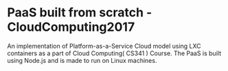 # PaaS built from scratch - CloudComputing2017

An implementation of Platform-as-a-Service Cloud model using LXC containers as a part of Cloud Computing( CS341 ) Course.
The PaaS is built using Node.js and is made to run on Linux machines.
